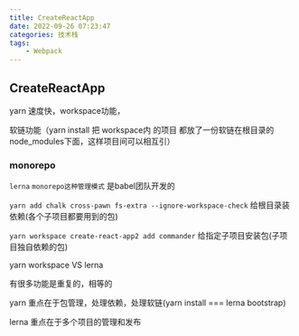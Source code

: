 ```yaml
---
title: CreateReactApp
date: 2022-09-26 07:23:47
categories: 技术栈
tags: 
    - Webpack
---
```


## CreateReactApp

yarn 速度快，workspace功能，

软链功能（yarn install 把 workspace内 的项目 都放了一份软链在根目录的node_modules下面，这样项目间可以相互引）

### monorepo

`lerna` `monorepo这种管理模式` 是babel团队开发的

`yarn add chalk cross-pawn fs-extra --ignore-workspace-check` 给根目录装依赖(各个子项目都要用到的包)


`yarn workspace create-react-app2 add commander` 给指定子项目安装包(子项目独自依赖的包)

yarn workspace VS lerna

有很多功能是重复的，相等的

yarn 重点在于包管理，处理依赖，处理软链(yarn install === lerna bootstrap)

lerna 重点在于多个项目的管理和发布